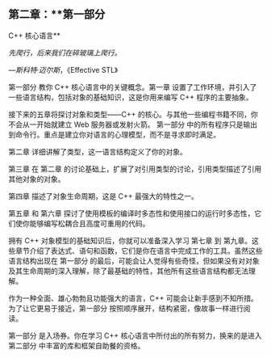 ## 第二章：**第一部分

C++ 核心语言**

*先爬行，后来我们在碎玻璃上爬行。*

—*斯科特·迈尔斯*，《Effective STL》

第一部分 教你 C++ 核心语言中的关键概念。第一章 设置了工作环境，并引入了一些语言结构，包括对象的基础知识，这是你用来编写 C++ 程序的主要抽象。

接下来的五章将探讨对象和类型——C++ 的核心。与其他一些编程书籍不同，你不会从一开始就建立 Web 服务器或发射火箭。 第一部分 中的所有程序只是输出到命令行。重点是建立你对语言的心理模型，而不是寻求即时满足。

第二章 详细讲解了类型，这一语言结构定义了你的对象。

第三章 在 第二章 的讨论基础上，扩展了对引用类型的讨论，引用类型描述了引用其他对象的对象。

第四章 描述了对象生命周期，这是 C++ 最强大的特性之一。

第五章 和 第六章 探讨了使用模板的编译时多态性和使用接口的运行时多态性，它们使你能够编写松耦合且高度可重用的代码。

拥有 C++ 对象模型的基础知识后，你就可以准备深入学习 第七章 到 第九章。这些章节介绍了表达式、语句和函数，它们是你在语言中完成工作的工具。虽然这些语言结构出现在 第一部分 的最后，可能会让人觉得有些奇怪，但如果没有对对象及其生命周期的深入理解，除了最基础的特性，其他所有这些语言结构都无法理解。

作为一种全面、雄心勃勃且功能强大的语言，C++ 可能会让新手感到不知所措。为了让它更易于接近，第一部分 按照顺序展开，结构紧密，像故事一样进行阅读。

第一部分 是入场券。你在学习 C++ 核心语言中所付出的所有努力，换来的是进入 第二部分 中丰富的库和框架自助餐的资格。
